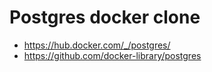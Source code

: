 # Postgres docker clone 

 - https://hub.docker.com/_/postgres/
 - https://github.com/docker-library/postgres
